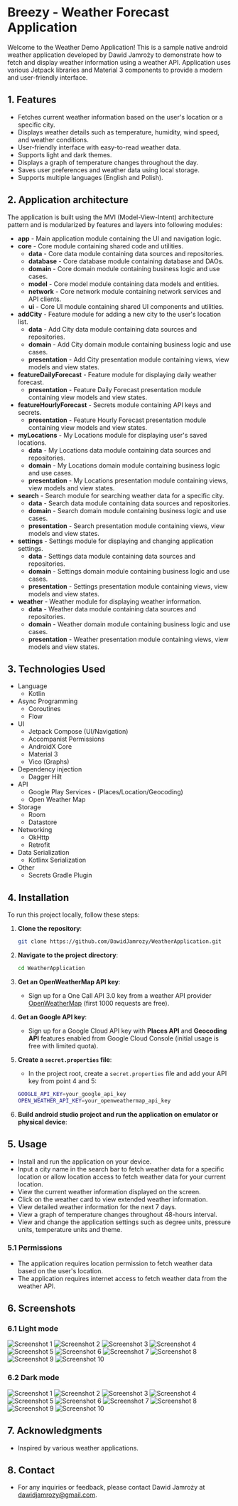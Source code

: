 # Breezy - Weather Forecast Application

Welcome to the Weather Demo Application! This is a sample native android weather application
developed by Dawid Jamroży to demonstrate how to fetch and display weather information using a
weather API. Application uses various Jetpack libraries and Material 3 components to provide a
modern and user-friendly interface.

## 1. Features

- Fetches current weather information based on the user's location or a specific city.
- Displays weather details such as temperature, humidity, wind speed, and weather conditions.
- User-friendly interface with easy-to-read weather data.
- Supports light and dark themes.
- Displays a graph of temperature changes throughout the day.
- Saves user preferences and weather data using local storage.
- Supports multiple languages (English and Polish).

## 2. Application architecture

The application is built using the MVI (Model-View-Intent) architecture pattern and is modularized
by features and layers into following modules:

- **app** - Main application module containing the UI and navigation logic.
- **core** - Core module containing shared code and utilities.
    - **data** - Core data module containing data sources and repositories.
    - **database** - Core database module containing database and DAOs.
    - **domain** - Core domain module containing business logic and use cases.
    - **model** - Core model module containing data models and entities.
    - **network** - Core network module containing network services and API clients.
    - **ui** - Core UI module containing shared UI components and utilities.
- **addCity** - Feature module for adding a new city to the user's location list.
    - **data** - Add City data module containing data sources and repositories.
    - **domain** - Add City domain module containing business logic and use cases.
    - **presentation** - Add City presentation module containing views, view models and view states.
- **featureDailyForecast** - Feature module for displaying daily weather forecast.
    - **presentation** - Feature Daily Forecast presentation module containing view models and view states.
- **featureHourlyForecast** - Secrets module containing API keys and secrets.
    - **presentation** - Feature Hourly Forecast presentation module containing view models and view states.
- **myLocations** - My Locations module for displaying user's saved locations.
    - **data** - My Locations data module containing data sources and repositories.
    - **domain** - My Locations domain module containing business logic and use cases.
    - **presentation** - My Locations presentation module containing views, view models and view states.
- **search** - Search module for searching weather data for a specific city.
  - **data** - Search data module containing data sources and repositories.
  - **domain** - Search domain module containing business logic and use cases.
  - **presentation** - Search presentation module containing views, view models and view states.
- **settings** - Settings module for displaying and changing application settings.
  - **data** - Settings data module containing data sources and repositories.
  - **domain** - Settings domain module containing business logic and use cases.
  - **presentation** - Settings presentation module containing views, view models and view states.
- **weather** - Weather module for displaying weather information.
  - **data** - Weather data module containing data sources and repositories.
  - **domain** - Weather domain module containing business logic and use cases.
  - **presentation** - Weather presentation module containing views, view models and view states.

## 3. Technologies Used

- Language
    - Kotlin
- Async Programming
    - Coroutines
    - Flow
- UI
    - Jetpack Compose (UI/Navigation)
    - Accompanist Permissions
    - AndroidX Core
    - Material 3
    - Vico (Graphs)
- Dependency injection
    - Dagger Hilt
- API
    - Google Play Services - (Places/Location/Geocoding)
    - Open Weather Map
- Storage
    - Room
    - Datastore
- Networking
    - OkHttp
    - Retrofit
- Data Serialization
    - Kotlinx Serialization
- Other
    - Secrets Gradle Plugin

## 4. Installation

To run this project locally, follow these steps:

1. **Clone the repository**:
    ```sh
    git clone https://github.com/DawidJamrozy/WeatherApplication.git
    ```

2. **Navigate to the project directory**:
    ```sh
    cd WeatherApplication
    ```

3. **Get an OpenWeatherMap API key**:
    - Sign up for a One Call API 3.0 key from a weather API
      provider [OpenWeatherMap](https://openweathermap.org/) (first 1000 requests are free).

4. **Get an Google API key**:
    - Sign up for a Google Cloud API key with **Places API** and **Geocoding API** features enabled
      from Google Cloud Console (initial usage is free with limited quota).

5. **Create a `secret.properties` file**:
    - In the project root, create a `secret.properties` file and add your API key from point 4 and
      5:
    ```sh
    GOOGLE_API_KEY=your_google_api_key
    OPEN_WEATHER_API_KEY=your_openweathermap_api_key
    ```

6. **Build android studio project and run the application on emulator or physical device**:

## 5. Usage

- Install and run the application on your device.
- Input a city name in the search bar to fetch weather data for a specific location or allow
  location access to fetch weather data for your current location.
- View the current weather information displayed on the screen.
- Click on the weather card to view extended weather information.
- View detailed weather information for the next 7 days.
- View a graph of temperature changes throughout 48-hours interval.
- View and change the application settings such as degree units, pressure units, temperature units
  and theme.

### 5.1 Permissions

- The application requires location permission to fetch weather data based on the user's location.
- The application requires internet access to fetch weather data from the weather API.

## 6. Screenshots

### 6.1 Light mode

![Screenshot 1](screenshots/light/screen_my_locations.png)
![Screenshot 2](screenshots/light/screen_my_locations_focus.png)
![Screenshot 3](screenshots/light/screen_my_locations_input.png)
![Screenshot 4](screenshots/light/screen_my_locations_list.png)
![Screenshot 5](screenshots/light/screen_weather_card.png)
![Screenshot 6](screenshots/light/screen_weather_card_extended.png)
![Screenshot 7](screenshots/light/screen_daily.png)
![Screenshot 8](screenshots/light/screen_hourly_graph.png)
![Screenshot 9](screenshots/light/screen_hourly_list.png)
![Screenshot 10](screenshots/light/screen_settings.png)

### 6.2 Dark mode

![Screenshot 1](screenshots/dark/screen_my_locations.png)
![Screenshot 2](screenshots/dark/screen_my_locations_focus.png)
![Screenshot 3](screenshots/dark/screen_my_locations_input.png)
![Screenshot 4](screenshots/dark/screen_my_locations_list.png)
![Screenshot 5](screenshots/dark/screen_weather_card.png)
![Screenshot 6](screenshots/dark/screen_weather_card_extended.png)
![Screenshot 7](screenshots/dark/screen_daily.png)
![Screenshot 8](screenshots/dark/screen_hourly_graph.png)
![Screenshot 9](screenshots/dark/screen_hourly_list.png)
![Screenshot 10](screenshots/dark/screen_settings.png)

## 7. Acknowledgments

- Inspired by various weather applications.

## 8. Contact

- For any inquiries or feedback, please contact Dawid Jamroży at dawidjamrozy@gmail.com.